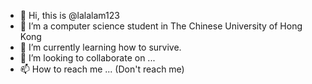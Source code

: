 - 👋 Hi, this is @lalalam123
- 👀 I’m a computer science student in The Chinese University of Hong Kong
- 🌱 I’m currently learning how to survive.
- 💞️ I’m looking to collaborate on ...
- 📫 How to reach me ... (Don't reach me)

<!---
lalalam123/lalalam123 is a ✨ special ✨ repository because its `README.md` (this file) appears on your GitHub profile.
You can click the Preview link to take a look at your changes.
--->
